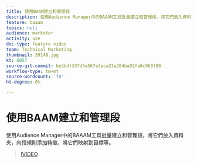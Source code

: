 ```yaml
---
title: 使用BAAM建立和管理段
description: 使用Audience Manager中的BAAAM工具批量建立和管理段，將它們放入資料夾，向段規則添加特徵，將它們映射到目標等。
feature: baaam
topics: null
audience: marketer
activity: use
doc-type: feature video
team: Technical Marketing
thumbnail: 39148.jpg
kt: 6057
source-git-commit: be3bdf337d3a567a3aca23a284ba92fa8c968f98
workflow-type: tm+mt
source-wordcount: '74'
ht-degree: 0%

---
```



# 使用BAAM建立和管理段

使用Audience Manager中的BAAAM工具批量建立和管理段，將它們放入資料夾，向段規則添加特徵，將它們映射到目標等。

>[!VIDEO](https://video.tv.adobe.com/v/39148/?quality=12&learn=on)
